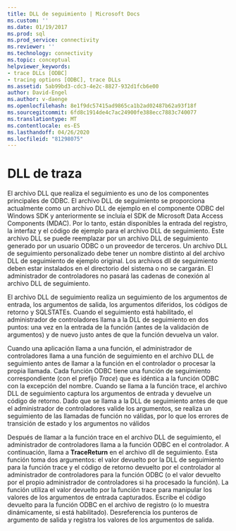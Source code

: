 ```yaml
---
title: DLL de seguimiento | Microsoft Docs
ms.custom: ''
ms.date: 01/19/2017
ms.prod: sql
ms.prod_service: connectivity
ms.reviewer: ''
ms.technology: connectivity
ms.topic: conceptual
helpviewer_keywords:
- trace DLLs [ODBC]
- tracing options [ODBC], trace DLLs
ms.assetid: 5ab99bd3-cdc3-4e2c-8827-932d1fcb6e00
author: David-Engel
ms.author: v-daenge
ms.openlocfilehash: 8e1f9dc57415ad9865ca1b2ad02487b62a93f18f
ms.sourcegitcommit: 6fd8c1914de4c7ac24900fe388ecc7883c740077
ms.translationtype: MT
ms.contentlocale: es-ES
ms.lasthandoff: 04/26/2020
ms.locfileid: "81298075"
---
```

# <a name="trace-dll"></a>DLL de traza
El archivo DLL que realiza el seguimiento es uno de los componentes principales de ODBC. El archivo DLL de seguimiento se proporciona actualmente como un archivo DLL de ejemplo en el componente ODBC del Windows SDK y anteriormente se incluía el SDK de Microsoft Data Access Components (MDAC). Por lo tanto, están disponibles la entrada del registro, la interfaz y el código de ejemplo para el archivo DLL de seguimiento. Este archivo DLL se puede reemplazar por un archivo DLL de seguimiento generado por un usuario ODBC o un proveedor de terceros. Un archivo DLL de seguimiento personalizado debe tener un nombre distinto al del archivo DLL de seguimiento de ejemplo original. Los archivos dll de seguimiento deben estar instalados en el directorio del sistema o no se cargarán. El administrador de controladores no pasará las cadenas de conexión al archivo DLL de seguimiento.  
  
 El archivo DLL de seguimiento realiza un seguimiento de los argumentos de entrada, los argumentos de salida, los argumentos diferidos, los códigos de retorno y SQLSTATEs. Cuando el seguimiento está habilitado, el administrador de controladores llama a la DLL de seguimiento en dos puntos: una vez en la entrada de la función (antes de la validación de argumentos) y de nuevo justo antes de que la función devuelva un valor.  
  
 Cuando una aplicación llama a una función, el administrador de controladores llama a una función de seguimiento en el archivo DLL de seguimiento antes de llamar a la función en el controlador o procesar la propia llamada. Cada función ODBC tiene una función de seguimiento correspondiente (con el prefijo *Trace*) que es idéntica a la función ODBC con la excepción del nombre. Cuando se llama a la función trace, el archivo DLL de seguimiento captura los argumentos de entrada y devuelve un código de retorno. Dado que se llama a la DLL de seguimiento antes de que el administrador de controladores valide los argumentos, se realiza un seguimiento de las llamadas de función no válidas, por lo que los errores de transición de estado y los argumentos no válidos  
  
 Después de llamar a la función trace en el archivo DLL de seguimiento, el administrador de controladores llama a la función ODBC en el controlador. A continuación, llama a **TraceReturn** en el archivo dll de seguimiento. Esta función toma dos argumentos: el valor devuelto por la DLL de seguimiento para la función trace y el código de retorno devuelto por el controlador al administrador de controladores para la función ODBC (o el valor devuelto por el propio administrador de controladores si ha procesado la función). La función utiliza el valor devuelto por la función trace para manipular los valores de los argumentos de entrada capturados. Escribe el código devuelto para la función ODBC en el archivo de registro (o lo muestra dinámicamente, si está habilitado). Desreferencia los punteros de argumento de salida y registra los valores de los argumentos de salida.

